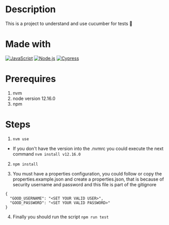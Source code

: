 # Description
This is a project to understand and use cucumber for tests 🧪

# Made with
[![JavaScript](https://img.shields.io/badge/javascript-ead547?style=for-the-badge&logo=javascript&logoColor=white&labelColor=000000)]()
[![Node.js](https://img.shields.io/badge/node.js-76c339?style=for-the-badge&logo=node.js&logoColor=white&labelColor=000000)]()
[![Cypress](https://img.shields.io/badge/cucumber-55bb68?style=for-the-badge&logo=cucumber&logoColor=white&labelColor=000000)]()

# Prerequires
1. nvm
2. node version 12.16.0
3. npm

# Steps

1. `nvm use`
* If you don't have the version into the .nvmrc you could execute the next command
`nvm install v12.16.0`

2. `npm install`

3. You must have a properties configuration, you could follow or copy the properties.example.json and create a properties.json, that is because of security username and password and this file is part of the gitignore

```
{
  "GOOD_USERNAME": "<SET YOUR VALID USER>",
  "GOOD_PASSWORD": "<SET YOUR VALID PASSWORD>"
}
```

4. Finally you should run the script `npm run test`

